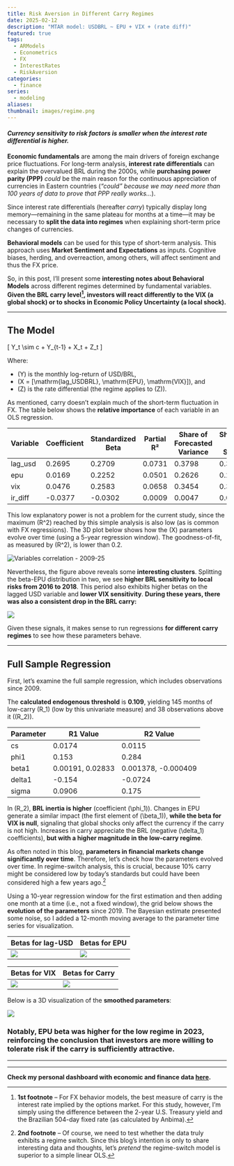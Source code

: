 ```yaml
---
title: Risk Aversion in Different Carry Regimes
date: 2025-02-12
description: "MTAR model: USDBRL ~ EPU + VIX + (rate diff)"
featured: true
tags:
  - ARModels
  - Econometrics
  - FX
  - InterestRates
  - RiskAversion
categories:
  - finance
series:
  - modeling
aliases: 
thumbnail: images/regime.png
---
```

#### *Currency sensitivity to risk factors is smaller when the interest rate differential is higher.*

**Economic fundamentals** are among the main drivers of foreign exchange price fluctuations. For long-term analysis, **interest rate differentials** can explain the overvalued BRL during the 2000s, while **purchasing power parity (PPP)** *could* be the main reason for the continuous appreciation of currencies in Eastern countries (*“could” because we may need more than 100 years of data to prove that PPP really works...*).

Since interest rate differentials (hereafter *carry*) typically display long memory—remaining in the same plateau for months at a time—it may be necessary to **split the data into regimes** when explaining short-term price changes of currencies.

**Behavioral models** can be used for this type of short-term analysis. This approach uses **Market Sentiment and Expectations** as inputs. Cognitive biases, herding, and overreaction, among others, will affect sentiment and thus the FX price.

So, in this post, I’ll present some **interesting notes about Behavioral Models** across different regimes determined by fundamental variables. **Given the BRL carry level[^1], investors will react differently to the VIX (a global shock) or to shocks in Economic Policy Uncertainty (a local shock).**

---

## The Model

\[
Y_t \sim c + Y_{t-1} + X_t + Z_t
\]

Where:
- \(Y\) is the monthly log-return of USD/BRL,  
- \(X = [\mathrm{lag\_USDBRL}, \mathrm{EPU}, \mathrm{VIX}]\), and  
- \(Z\) is the rate differential (the regime applies to \(Z\)).

As mentioned, carry doesn’t explain much of the short-term fluctuation in FX. The table below shows the **relative importance** of each variable in an OLS regression.

| Variable | Coefficient | Standardized Beta | Partial R² | Share of Forecasted Variance | Shapley R² Share |
|----------|------------|-------------------|------------|------------------------------|------------------|
| lag_usd  | 0.2695     | 0.2709           | 0.0731     | 0.3798                       | 0.3645           |
| epu      | 0.0169     | 0.2252           | 0.0501     | 0.2626                       | 0.2801           |
| vix      | 0.0476     | 0.2583           | 0.0658     | 0.3454                       | 0.3513           |
| ir_diff  | -0.0377    | -0.0302          | 0.0009     | 0.0047                       | 0.0040           |

This low explanatory power is not a problem for the current study, since the maximum \(R^2\) reached by this simple analysis is also low (as is common with FX regressions). The 3D plot below shows how the \(X\) parameters evolve over time (using a 5-year regression window). The goodness-of-fit, as measured by \(R^2\), is lower than 0.2.

![Variables correlation - 2009-25](/linearsim/post/images/fx-regime/file-20250212111416524.png)

Nevertheless, the figure above reveals some **interesting clusters**. Splitting the beta-EPU distribution in two, we see **higher BRL sensitivity to local risks from 2016 to 2018**. This period also exhibits higher betas on the lagged USD variable and **lower VIX sensitivity**. **During these years, there was also a consistent drop in the BRL carry:**

![](/linearsim/post/images/fx-regime/file-20250212104330403.png)

Given these signals, it makes sense to run regressions **for different carry regimes** to see how these parameters behave.

---

## Full Sample Regression

First, let’s examine the full sample regression, which includes observations since 2009.

The **calculated endogenous threshold** is **0.109**, yielding 145 months of low-carry \(R_1\) (low by this univariate measure) and 38 observations above it (\(R_2\)).

| Parameter  | R1 Value                 | R2 Value                 |
|------------|--------------------------|--------------------------|
| cs         | 0.0174                   | 0.0115                   |
| phi1       | 0.153                    | 0.284                    |
| beta1      | 0.00191, 0.02833         | 0.001378, -0.000409      |
| delta1     | -0.154                   | -0.0724                  |
| sigma      | 0.0906                   | 0.175                    |

In \(R_2\), **BRL inertia is higher** (coefficient \(\phi_1\)). Changes in EPU generate a similar impact (the first element of \(\beta_1\)), **while the beta for VIX is null**, signaling that global shocks only affect the currency if the carry is not high. Increases in carry appreciate the BRL (negative \(\delta_1\) coefficients), **but with a higher magnitude in the low-carry regime**.

As often noted in this blog, **parameters in financial markets change significantly over time**. Therefore, let’s check how the parameters evolved over time. In regime-switch analysis, this is crucial, because 10% carry might be considered low by today’s standards but could have been considered high a few years ago.[^2]

Using a 10-year regression window for the first estimation and then adding one month at a time (i.e., not a fixed window), the grid below shows the **evolution of the parameters** since 2019. The Bayesian estimate presented some noise, so I added a 12-month moving average to the parameter time series for visualization.

| **Betas for lag-USD**                                            | **Betas for EPU**                                                |
| ---------------------------------------------------------------- | ---------------------------------------------------------------- |
| ![](/linearsim/post/images/fx-regime/file-20250212112701652.png) | ![](/linearsim/post/images/fx-regime/file-20250212112710470.png) |

| **Betas for VIX**                                                | **Betas for Carry**                                              |
| ---------------------------------------------------------------- | ---------------------------------------------------------------- |
| ![](/linearsim/post/images/fx-regime/file-20250212112728294.png) | ![](/linearsim/post/images/fx-regime/file-20250212112733430.png) |

Below is a 3D visualization of the **smoothed parameters**:

![](/linearsim/post/images/fx-regime/file-20250212113417234.png)

### **Notably, EPU beta was higher for the low regime in 2023, reinforcing the conclusion that investors are more willing to tolerate risk if the carry is sufficiently attractive.**

---

[^1]: **1st footnote** – For FX behavior models, the best measure of carry is the interest rate implied by the options market. For this study, however, I’m simply using the difference between the 2-year U.S. Treasury yield and the Brazilian 504-day fixed rate (as calculated by Anbima).

[^2]: **2nd footnote** – Of course, we need to test whether the data truly exhibits a regime switch. Since this blog’s intention is only to share interesting data and thoughts, let’s *pretend* the regime-switch model is superior to a simple linear OLS.

---

**Check my personal dashboard with economic and finance data [here](https://lfpazevedo.pythonanywhere.com).**
